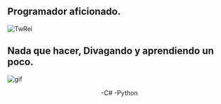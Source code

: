 ## Programador aficionado.
![TwRei](http://github-profile-summary-cards.vercel.app/api/cards/profile-details?username=TwRei&theme=dark)

## Nada que hacer, Divagando y aprendiendo un poco.
![gif](https://media1.tenor.com/m/xcWsdYWWsTEAAAAd/jpop-j-pop.gif)
<center>
-C# -Python
</center>
